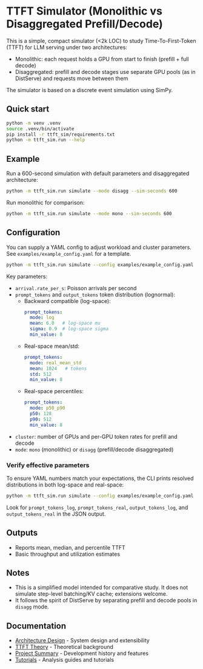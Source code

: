 # TTFT Simulator (Monolithic vs Disaggregated Prefill/Decode)

This is a simple, compact simulator (<2k LOC) to study Time-To-First-Token (TTFT) for LLM serving under two architectures:

- Monolithic: each request holds a GPU from start to finish (prefill + full decode)
- Disaggregated: prefill and decode stages use separate GPU pools (as in DistServe) and requests move between them

The simulator is based on a discrete event simulation using SimPy.

## Quick start

```bash
python -m venv .venv
source .venv/bin/activate
pip install -r ttft_sim/requirements.txt
python -m ttft_sim.run --help
```

## Example

Run a 600-second simulation with default parameters and disaggregated architecture:

```bash
python -m ttft_sim.run simulate --mode disagg --sim-seconds 600
```

Run monolithic for comparison:

```bash
python -m ttft_sim.run simulate --mode mono --sim-seconds 600
```

## Configuration

You can supply a YAML config to adjust workload and cluster parameters. See `examples/example_config.yaml` for a template.

```bash
python -m ttft_sim.run simulate --config examples/example_config.yaml
```

Key parameters:
- `arrival.rate_per_s`: Poisson arrivals per second
- `prompt_tokens` and `output_tokens` token distribution (lognormal):
  - Backward compatible (log-space):
    ```yaml
    prompt_tokens:
      mode: log
      mean: 6.0   # log-space mu
      sigma: 0.9  # log-space sigma
      min_value: 8
    ```
  - Real-space mean/std:
    ```yaml
    prompt_tokens:
      mode: real_mean_std
      mean: 1024   # tokens
      std: 512
      min_value: 8
    ```
  - Real-space percentiles:
    ```yaml
    prompt_tokens:
      mode: p50_p90
      p50: 128
      p90: 512
      min_value: 8
    ```
- `cluster`: number of GPUs and per-GPU token rates for prefill and decode
- `mode`: `mono` (monolithic) or `disagg` (prefill/decode disaggregated)

### Verify effective parameters
To ensure YAML numbers match your expectations, the CLI prints resolved distributions in both log-space and real-space:

```bash
python -m ttft_sim.run simulate --config examples/example_config.yaml
```

Look for `prompt_tokens_log`, `prompt_tokens_real`, `output_tokens_log`, and `output_tokens_real` in the JSON output.

## Outputs

- Reports mean, median, and percentile TTFT
- Basic throughput and utilization estimates

## Notes

- This is a simplified model intended for comparative study. It does not simulate step-level batching/KV cache; extensions welcome.
- It follows the spirit of DistServe by separating prefill and decode pools in `disagg` mode.

## Documentation

- [Architecture Design](../docs/ARCHITECTURE.md) - System design and extensibility
- [TTFT Theory](../docs/TTFT_Disaggregated.md) - Theoretical background
- [Project Summary](../docs/SUMMARY.md) - Development history and features
- [Tutorials](../docs/tutorial/) - Analysis guides and tutorials